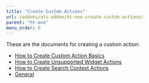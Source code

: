 ```yaml
---
title: "Create Custom Actions"
url: /addons/ats-addon/ht-one-create-custom-actions/
parent: "ht-one"
menu_order: 5
---
```


These are the documents for creating a custom action:

* [How to Create Custom Action Basics](/addons/ats-addon/ht-one-custom-action-basics/)
* [How to Create Unsupported Widget Actions](/addons/ats-addon/ht-one-crt-unsup-widg-acts/)
* [How to Create Search Context Actions](/addons/ats-addon/ht-one-create-search-context-actions/)
* [General](/addons/ats-addon/ht-one-custom-action-general/)

